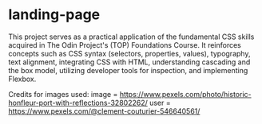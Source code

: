 # landing-page
This project serves as a practical application of the fundamental CSS skills acquired in The Odin Project's (TOP) Foundations Course. It reinforces concepts such as CSS syntax (selectors, properties, values), typography, text alignment, integrating CSS with HTML, understanding cascading and the box model, utilizing developer tools for inspection, and implementing Flexbox.

Credits for images used:
image = https://www.pexels.com/photo/historic-honfleur-port-with-reflections-32802262/ user = https://www.pexels.com/@clement-couturier-546640561/
